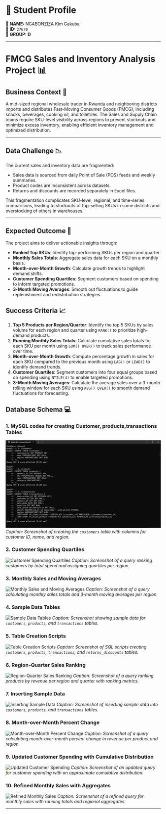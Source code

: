 # **👤 Student Profile**  

🔹 **NAME:** NGABONZIZA Kim Gakuba  
🔹 **ID:** `27670`  
🔹 **GROUP:**  **D**  

---
# FMCG Sales and Inventory Analysis Project 📊

## Business Context 🏪
A mid-sized regional wholesale trader in Rwanda and neighboring districts imports and distributes Fast-Moving Consumer Goods (FMCG), including snacks, beverages, cooking oil, and toiletries. The Sales and Supply Chain teams require SKU-level visibility across regions to prevent stockouts and minimize excess inventory, enabling efficient inventory management and optimized distribution.

---

## Data Challenge 📉
The current sales and inventory data are fragmented:
- Sales data is sourced from daily Point of Sale (POS) feeds and weekly summaries.
- Product codes are inconsistent across datasets.
- Returns and discounts are recorded separately in Excel files.

This fragmentation complicates SKU-level, regional, and time-series comparisons, leading to stockouts of top-selling SKUs in some districts and overstocking of others in warehouses.

---

## Expected Outcome 🎯
The project aims to deliver actionable insights through:
- **Ranked Top SKUs**: Identify top-performing SKUs per region and quarter.
- **Monthly Sales Totals**: Aggregate sales data for each SKU on a monthly basis.
- **Month-over-Month Growth**: Calculate growth trends to highlight demand shifts.
- **Customer Spending Quartiles**: Segment customers based on spending to inform targeted promotions.
- **3-Month Moving Averages**: Smooth out fluctuations to guide replenishment and redistribution strategies.

## Success Criteria 📈

1. **Top 5 Products per Region/Quarter**: Identify the top 5 SKUs by sales volume for each region and quarter using `RANK()` to prioritize high-demand products.
2. **Running Monthly Sales Totals**: Calculate cumulative sales totals for each SKU per month using `SUM() OVER()` to track sales performance over time.
3. **Month-over-Month Growth**: Compute percentage growth in sales for each SKU compared to the previous month using `LAG()` or `LEAD()` to identify demand trends.
4. **Customer Quartiles**: Segment customers into four equal groups based on spending using `NTILE(4)` to enable targeted promotions.
5. **3-Month Moving Averages**: Calculate the average sales over a 3-month rolling window for each SKU using `AVG() OVER()` to smooth demand fluctuations for forecasting.



## Database Schema 💻

### 1. MySQL codes for creating Customer, products,transactions Tables
![Creating Customer Table](https://github.com/KimGakuba/plsql-window-functions-Gakuba-NGABONZIZA-Kim/blob/main/images/code%20za%20table.png)
*Caption: Screenshot of creating the `customers` table with columns for customer ID, name, and region.*

### 2. Customer Spending Quartiles
![Customer Spending Quartiles](images/customer-spend-quartiles.png)
*Caption: Screenshot of a query ranking customers by total spend and assigning quartiles per region.*

### 3. Monthly Sales and Moving Averages
![Monthly Sales and Moving Averages](images/monthly-sales-moving-avg.png)
*Caption: Screenshot of a query calculating monthly sales totals and 3-month moving averages per region.*

### 4. Sample Data Tables
![Sample Data Tables](images/sample-data-tables.png)
*Caption: Screenshot showing sample data for `customers`, `products`, and `transactions` tables.*

### 5. Table Creation Scripts
![Table Creation Scripts](images/table-creation-scripts.png)
*Caption: Screenshot of SQL scripts creating `customers`, `products`, `transactions`, and `returns_discounts` tables.*

### 6. Region-Quarter Sales Ranking
![Region-Quarter Sales Ranking](images/region-quarter-sales.png)
*Caption: Screenshot of a query ranking products by revenue per region and quarter with ranking metrics.*

### 7. Inserting Sample Data
![Inserting Sample Data](images/insert-sample-data.png)
*Caption: Screenshot of inserting sample data into `customers`, `products`, and `transactions` tables.*

### 8. Month-over-Month Percent Change
![Month-over-Month Percent Change](images/mom-percent-change.png)
*Caption: Screenshot of a query calculating month-over-month percent change in revenue per product and region.*

### 9. Updated Customer Spending with Cumulative Distribution
![Updated Customer Spending](images/updated-customer-spend.png)
*Caption: Screenshot of an updated query for customer spending with an approximate cumulative distribution.*

### 10. Refined Monthly Sales with Aggregates
![Refined Monthly Sales](images/refined-monthly-sales.png)
*Caption: Screenshot of a refined query for monthly sales with running totals and regional aggregates.*

---
